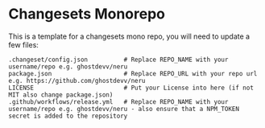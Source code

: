 # Changesets Monorepo

This is a template for a changesets mono repo, you will need to update a few files:

```
.changeset/config.json          # Replace REPO_NAME with your username/repo e.g. ghostdevv/neru
package.json                    # Replace REPO_URL with your repo url e.g. https://github.com/ghostdevv/neru
LICENSE                         # Put your License into here (if not MIT also change package.json)
.github/workflows/release.yml   # Replace REPO_NAME with your username/repo e.g. ghostdevv/neru - also ensure that a NPM_TOKEN secret is added to the repository
